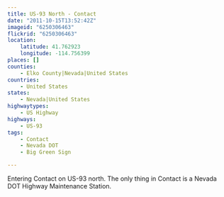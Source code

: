 ```yaml
---
title: US-93 North - Contact
date: "2011-10-15T13:52:42Z"
imageid: "6250306463"
flickrid: "6250306463"
location:
    latitude: 41.762923
    longitude: -114.756399
places: []
counties:
    - Elko County|Nevada|United States
countries:
    - United States
states:
    - Nevada|United States
highwaytypes:
    - US Highway
highways:
    - US-93
tags:
    - Contact
    - Nevada DOT
    - Big Green Sign

---
```

Entering Contact on US-93 north.  The only thing in Contact is  a Nevada DOT Highway Maintenance Station.